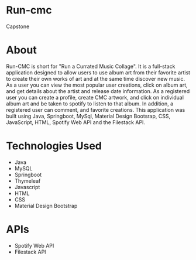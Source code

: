 # Run-cmc
Capstone

# About
Run-CMC is short for "Run a Currated Music Collage". It is a full-stack application designed to allow users to use album art from their favorite artist to create their own works of art and at the same time discover new music. As a user you can view the most popular user creations, click on album art, and get details about the artist and release date information. As a registered user you can create a profile, create CMC artwork, and click on individual album art and be taken to spotify to listen to that album. In addition, a registered user can comment, and favorite creations. This application was built using Java, Springboot, MySql, Material Design Bootsrap, CSS, JavaScript, HTML, Spotify Web API and the Filestack API.  

# Technologies Used
- Java
- MySQL
- Springboot
- Thymeleaf
- Javascript
- HTML
- CSS
- Material Design Bootstrap

# APIs
- Spotify Web API
- Filestack API
